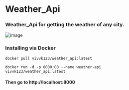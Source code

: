 # Weather_Api

### Weather_Api for getting the weather of any city.

![image](https://user-images.githubusercontent.com/41174782/227715690-e9330066-e2ce-4a3f-8e04-0448a4436bae.png)

### Installing via Docker 
```
docker pull vivvk123/weather_api:latest
```
```
docker run -d -p 8000:80 --name weather-api vivvk123/weather_api:latest
```
#### Then go to http://localhost:8000
